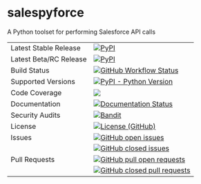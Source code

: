# salespyforce
A Python toolset for performing Salesforce API calls

<table>
    <tr>
        <td>Latest Stable Release</td>
        <td>
            <a href='https://pypi.org/project/khoros/'>
                <img alt="PyPI" src="https://img.shields.io/pypi/v/salespyforce">
            </a>
        </td>
    </tr>
    <tr>
        <td>Latest Beta/RC Release</td>
        <td>
            <a href='https://pypi.org/project/salespyforce/#history'>
                <img alt="PyPI" src="https://img.shields.io/badge/pypi-1.0.0b1-blue">
            </a>
        </td>
    </tr>
    <tr>
        <td>Build Status</td>
        <td>
            <a href="https://github.com/jeffshurtliff/salespyforce/blob/master/.github/workflows/pythonpackage.yml">
                <img alt="GitHub Workflow Status" 
                src="https://img.shields.io/github/actions/workflow/status/jeffshurtliff/salespyforce/pythonpackage.yml?branch=master">
            </a>
        </td>
    </tr>
    <tr>
        <td>Supported Versions</td>
        <td>
            <a href='https://pypi.org/project/khoros/'>
                <img alt="PyPI - Python Version" src="https://img.shields.io/pypi/pyversions/salespyforce">
            </a>
        </td>
    </tr>
    <tr>
        <td>Code Coverage</td>
        <td>
            <a href="https://codecov.io/gh/jeffshurtliff/salespyforce">
                <img src="https://codecov.io/gh/jeffshurtliff/salespyforce/branch/master/graph/badge.svg" />
            </a>
        </td>
    </tr>
    <tr>
        <td>Documentation</td>
        <td>
            <a href='https://salespyforce.readthedocs.io/en/latest/?badge=latest'>
                <img src='https://readthedocs.org/projects/salespyforce/badge/?version=latest' alt='Documentation Status' />
            </a>
        </td>
    </tr>
    <tr>
        <td>Security Audits</td>
        <td>
            <a href="https://github.com/marketplace/actions/python-security-check-using-bandit">
                <img alt="Bandit" src="https://img.shields.io/badge/security-bandit-yellow.svg">
            </a>
        </td>
    </tr>
    <tr>
        <td>License</td>
        <td>
            <a href="https://github.com/jeffshurtliff/salespyforce/blob/master/LICENSE">
                <img alt="License (GitHub)" src="https://img.shields.io/github/license/jeffshurtliff/salespyforce">
            </a>
        </td>
    </tr>
    <tr>
        <td style="vertical-align: top;">Issues</td>
        <td>
            <a href="https://github.com/jeffshurtliff/salespyforce/issues">
                <img style="margin-bottom:5px;" alt="GitHub open issues" src="https://img.shields.io/github/issues-raw/jeffshurtliff/salespyforce"><br />
            </a>
            <a href="https://github.com/jeffshurtliff/salespyforce/issues">
                <img alt="GitHub closed issues" src="https://img.shields.io/github/issues-closed-raw/jeffshurtliff/salespyforce">
            </a>
        </td>
    </tr>
    <tr>
        <td style="vertical-align: top;">Pull Requests</td>
        <td>
            <a href="https://github.com/jeffshurtliff/salespyforce/pulls">
                <img style="margin-bottom:5px;" alt="GitHub pull open requests" src="https://img.shields.io/github/issues-pr-raw/jeffshurtliff/salespyforce"><br />
            </a>
            <a href="https://github.com/jeffshurtliff/salespyforce/pulls">
                <img alt="GitHub closed pull requests" src="https://img.shields.io/github/issues-pr-closed-raw/jeffshurtliff/salespyforce">
            </a>
        </td>
    </tr>
</table>